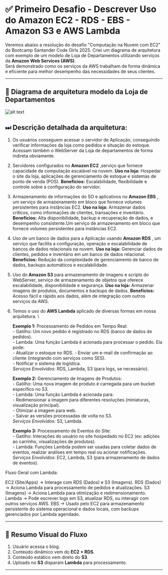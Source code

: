 # ✅ Primeiro Desafio - Descrever Uso do Amazon EC2 - RDS - EBS - Amazon S3 e AWS Lambda

Veremos abaixo a resolução do desafio "Computação na Nuvem com EC2" do Bootcamp Santander Code Girls 2025. Criei um diagrama de arquitetura com exemplo de um modelo de Loja de Departamentos utilizando serviços da **Amazon Web Services (AWS)**.  
Será demonstrado como os serviços da AWS trabalham de forma dinâmica e eficiente para melhor desempenho das necessidades de seus clientes.

---

## 🔷 Diagrama de arquitetura modelo da Loja de Departamentos

![alt text](./DIO_Desafios_Code_Girls/1_Desafio_EC2_RDS_S3/images/AWS_Diagrama_Loja_Dept.png)



## ⏭ Descrição detalhada da arquitetura:

1. Os usuários conseguem acessar o servidor de Aplicação, conseguindo verificar informações da loja como pedidos e situação do estoque. Acessam também o WebServer da Loja de departamentos de forma indireta obviamente.

2. Servidores configurados no **Amazon EC2** ,serviço que fornece capacidade de computação escalável na nuvem.
**Uso na loja:** Hospedar o site da loja, aplicações de gerenciamento de estoque e sistemas de ponto de venda (POS).
**Benefícios:** Escalabilidade, flexibilidade e controle sobre a configuração do servidor.

3. Armazenamento de informações do SO e aplicativos no **Amazon EBS** , um serviço de armazenamento em bloco que fornece volumes persistentes para instâncias EC2.
**Uso na loja:** Armazenar dados críticos, como informações de clientes, transações e inventário.
**Benefícios:** Alta disponibilidade, backup e recuperação de dados, e desempenho consistente.Um serviço de armazenamento em bloco que fornece volumes persistentes para instâncias EC2.

4. Uso de um banco de dados para a Aplicação usando **Amazon RDS** , um serviço que facilita a configuração, operação e escalabilidade de bancos de dados relacionais na nuvem.
**Uso na loja:** Gerenciar dados de clientes, pedidos e inventário em um banco de dados relacional.
**Benefícios:** Redução da complexidade de gerenciamento de banco de dados, backups automáticos e escalabilidade.

5. Uso do **Amazon S3** para armazenamento de imagens e scripts do WebServer, serviço de armazenamento de objetos que oferece escalabilidade, disponibilidade e segurança.
**Uso na loja:** Armazenar imagens de produtos, documentos e backups de dados.
**Benefícios:** Acesso fácil e rápido aos dados, além de integração com outros serviços da AWS.

6. Temos o uso do **AWS Lambda** aplicado de diversas formas em nossa arquitetura. \
   
     **Exemplo 1:** Processamento de Pedidos em Tempo Real: \
        - Gatilho: Um novo pedido é registrado no RDS (banco de dados de pedidos).\
        - Lambda: Uma função Lambda é acionada para processar o pedido. Ela pode:\
        - Atualizar o estoque no RDS.
        - Enviar um e-mail de confirmação ao cliente (integrando com serviços como SES).\
        - Notificar o sistema de logística.\
       *Serviços Envolvidos:* RDS, Lambda, S3 (para logs, se necessário).
   
    **Exemplo 2:** Gerenciamento de Imagens de Produtos:\
        - Gatilho: Uma nova imagem de produto é carregada para um bucket específico no S3.\
        - Lambda: Uma função Lambda é acionada para:\
        - Redimensionar a imagem para diferentes resoluções (miniaturas, visualização principal).\
        - Otimizar a imagem para web.\
        - Salvar as versões processadas de volta no S3.\
       *Serviços Envolvidos:* S3, Lambda.

   **Exemplo 3:** Processamento de Eventos do Site:\
        - Gatilho: Interações do usuário no site hospedado no EC2 (ex: adições ao carrinho, visualizações de produtos).\
        - Lambda: Funções Lambda podem ser usadas para coletar dados de eventos, realizar análises em tempo real ou acionar                      notificações. \
        *Serviços Envolvidos:* EC2, Lambda, S3 (para armazenamento de dados de eventos).

Fluxo Geral com Lambda:

EC2 (Site/Apps) -> Interage com RDS (Dados) e S3 (Imagens).
RDS (Dados) -> Aciona Lambda para processamento de pedidos e atualizações.
S3 (Imagens) -> Aciona Lambda para otimização e redimensionamento.
Lambda -> Pode escrever logs em S3, atualizar RDS, ou interagir com outros serviços AWS.
EBS -> Usado pelo EC2 para armazenamento persistente do sistema operacional e dados locais, com backups gerenciados por Lambda agendado.




---

## 📌 Resumo Visual do Fluxo

1. Usuário acessa o blog.  
2. Conteúdo dinâmico vem do **EC2 + RDS**.  
3. Conteúdo estático vem direto do **S3**.  
4. Uploads no **S3** disparam **Lambda** para processamento.  

---
